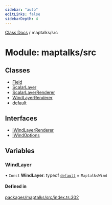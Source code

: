```yaml
---
sidebar: "auto"
editLinks: false
sidebarDepth: 4
---
```


[Class Docs](../index.md) / maptalks/src

# Module: maptalks/src

## Classes

- [Field](../classes/maptalks_src.Field.md)
- [ScalarLayer](../classes/maptalks_src.ScalarLayer.md)
- [ScalarLayerRenderer](../classes/maptalks_src.ScalarLayerRenderer.md)
- [WindLayerRenderer](../classes/maptalks_src.WindLayerRenderer.md)
- [default](../classes/maptalks_src.default.md)

## Interfaces

- [IWindLayerRenderer](../interfaces/maptalks_src.IWindLayerRenderer.md)
- [IWindOptions](../interfaces/maptalks_src.IWindOptions.md)

## Variables

### WindLayer

• `Const` **WindLayer**: typeof [`default`](../classes/maptalks_src.default.md) = `MaptalksWind`

#### Defined in

[packages/maptalks/src/index.ts:302](https://github.com/sakitam-fdd/wind-layer/blob/cc04063/packages/maptalks/src/index.ts#L302)
